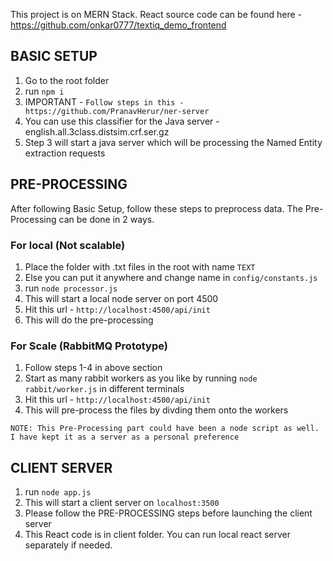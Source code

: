 This project is on MERN Stack. React source code can be found here - https://github.com/onkar0777/textiq_demo_frontend

## BASIC SETUP
1. Go to the root folder
2. run `npm i`
3. IMPORTANT - `Follow steps in this - https://github.com/PranavHerur/ner-server`
4. You can use this classifier for the Java server - english.all.3class.distsim.crf.ser.gz
5. Step 3 will start a java server which will be processing the Named Entity extraction requests

## PRE-PROCESSING
After following Basic Setup, follow these steps to preprocess data.
The Pre-Processing can be done in 2 ways.
### For local (Not scalable)
1. Place the folder with .txt files in the root with name `TEXT`
2. Else you can put it anywhere and change name in `config/constants.js`
3. run `node processor.js`
4. This will start a local node server on port 4500
5. Hit this url - `http://localhost:4500/api/init`
6. This will do the pre-processing
### For Scale (RabbitMQ Prototype)
1. Follow steps 1-4 in above section
2. Start as many rabbit workers as you like by running `node rabbit/worker.js` in different terminals
4. Hit this url - `http://localhost:4500/api/init`
5. This will pre-process the files by divding them onto the workers

`NOTE: This Pre-Processing part could have been a node script as well. I have kept it as a server as a personal preference`

## CLIENT SERVER
1. run `node app.js`
2. This will start a client server on `localhost:3500`
3. Please follow the PRE-PROCESSING steps before launching the client server 
4. This React code is in client folder. You can run local react server separately if needed.
